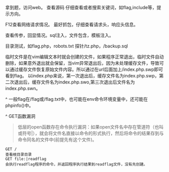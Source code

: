 拿到题，访问web。
查看源码 仔细查看或者搜索关键词，如flag,include等，提示方向。

F12查看网络请求情况。
最好抓包，仔细查看请求头，响应头信息。

查看传参，回显情况。sql注入，文件包含，模板注入。

目录测试，如flag.php，robots.txt
探针/tz.php，/backup.sql

临时文件是在vim编辑文本时就会创建的文件，如果程序正常退出，临时文件自动删除，如果意外退出就会保留，当vim异常退出后，因为未处理缓存文件，导致可以通过缓存文件恢复原始文件内容。所以通过在url后面加上/index.php.swp即可看到flag。
以index.php来说，第一次退出后，缓存文件名为index.php.swp，第二次退出后，缓存文件名为index.php.swo,第三次退出后文件名为index.php.swn。

^
一般flag在/flag或/flag.txt中，也可能在env命令环境变量中，还可能在phpinfo()中。

^
GET函数漏洞
>低层的open函数存在命令执行漏洞：如果open文件名中存在管道符（也叫或符号|），就会将文件名直接以命令的形式执行，然后将命令的结果存到与命令同名的文件中(前提先有这个文件)。
```
GET /
查看根目录目录
GET file:|readflag
会执行readflag程序的命令，并返回程序执行结果到readflag文件，没有先创建。
```

